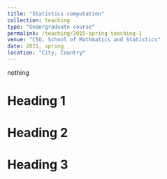 ```yaml
---
title: "Statistics computation"
collection: teaching
type: "Undergraduate course"
permalink: /teaching/2015-spring-teaching-1
venue: "CSU, School of Mathmatics and Statistics"
date: 2021, spring
location: "City, Country"
---
```


nothing

Heading 1
======

Heading 2
======

Heading 3
======
